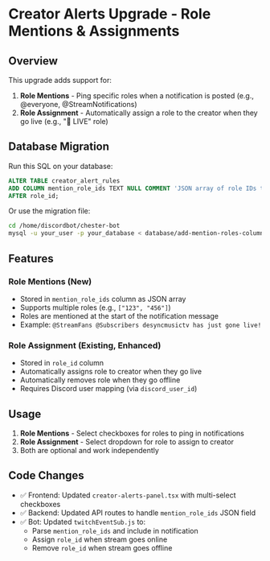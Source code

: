 # Creator Alerts Upgrade - Role Mentions & Assignments

## Overview
This upgrade adds support for:
1. **Role Mentions** - Ping specific roles when a notification is posted (e.g., @everyone, @StreamNotifications)
2. **Role Assignment** - Automatically assign a role to the creator when they go live (e.g., "🔴 LIVE" role)

## Database Migration

Run this SQL on your database:

```sql
ALTER TABLE creator_alert_rules 
ADD COLUMN mention_role_ids TEXT NULL COMMENT 'JSON array of role IDs to mention in notifications' 
AFTER role_id;
```

Or use the migration file:
```bash
cd /home/discordbot/chester-bot
mysql -u your_user -p your_database < database/add-mention-roles-column.sql
```

## Features

### Role Mentions (New)
- Stored in `mention_role_ids` column as JSON array
- Supports multiple roles (e.g., `["123", "456"]`)
- Roles are mentioned at the start of the notification message
- Example: `@StreamFans @Subscribers desyncmusictv has just gone live!`

### Role Assignment (Existing, Enhanced)
- Stored in `role_id` column
- Automatically assigns role to creator when they go live
- Automatically removes role when they go offline
- Requires Discord user mapping (via `discord_user_id`)

## Usage

1. **Role Mentions** - Select checkboxes for roles to ping in notifications
2. **Role Assignment** - Select dropdown for role to assign to creator
3. Both are optional and work independently

## Code Changes

- ✅ Frontend: Updated `creator-alerts-panel.tsx` with multi-select checkboxes
- ✅ Backend: Updated API routes to handle `mention_role_ids` JSON field
- ✅ Bot: Updated `twitchEventSub.js` to:
  - Parse `mention_role_ids` and include in notification
  - Assign `role_id` when stream goes online
  - Remove `role_id` when stream goes offline

